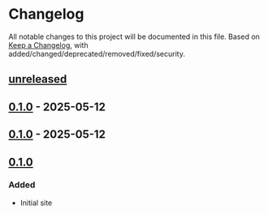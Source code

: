 # Changelog

All notable changes to this project will be documented in this file. Based on [Keep a Changelog](https://keepachangelog.com/en/1.0.0/), with added/changed/deprecated/removed/fixed/security.

## [unreleased]
## [0.1.0] - 2025-05-12
## [0.1.0] - 2025-05-12

## [0.1.0]

### Added
- Initial site

[unreleased]: https://github.com/leafarlins/site/compare/v0.1.0...HEAD
[0.1.0]: https://github.com/leafarlins/site/compare/v0.1.0..0.1.0/
[0.1.0]: https://github.com/leafarlins/site/compare/v0.1.0..0.1.0/
[0.1.0]: https://github.com/leafarlins/site/releases/tag/v0.1.0
